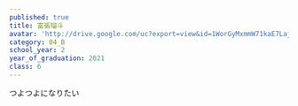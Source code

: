 ```yaml
---
published: true
title: 富張瑠斗
avatar: 'http://drive.google.com/uc?export=view&id=1WorGyMxmmW71kaE7LajF2mddhkPmng9Z'
category: 04_B
school_year: 2
year_of_graduation: 2021
class: 6
---
```

つよつよになりたい
